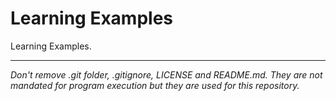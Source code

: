# Learning Examples

Learning Examples.

----
_Don't remove .git folder, .gitignore, LICENSE and README.md. They are not mandated for program execution but they are used for this repository._

